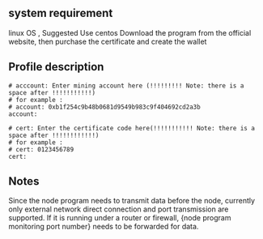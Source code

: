 ## system requirement
linux OS , Suggested Use centos 
Download the program from the official website, then purchase the certificate and create the wallet


## Profile description
```
# acccount: Enter mining account here (!!!!!!!!! Note: there is a space after !!!!!!!!!!!)
# for example : 
# account: 0xb1f254c9b48b0681d9549b983c9f404692cd2a3b
account: 

# cert: Enter the certificate code here(!!!!!!!!!!! Note: there is a space after !!!!!!!!!!!!)
# for example : 
# cert: 0123456789
cert: 

```


## Notes

Since the node program needs to transmit data before the node, currently only external network direct connection and port transmission are supported. 
If it is running under a router or firewall, {node program monitoring port number} needs to be forwarded for data.
